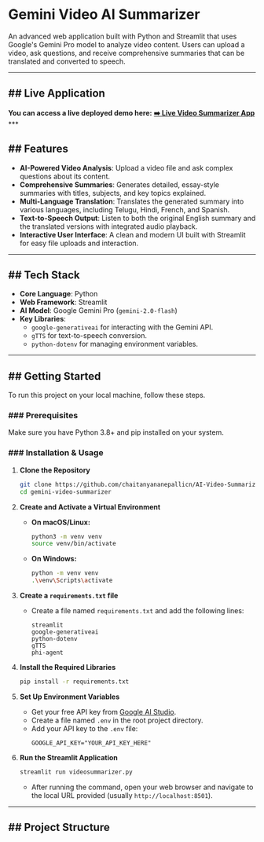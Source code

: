 # Gemini Video AI Summarizer

An advanced web application built with Python and Streamlit that uses Google's Gemini Pro model to analyze video content. Users can upload a video, ask questions, and receive comprehensive summaries that can be translated and converted to speech.


***

## ## Live Application

**You can access a live deployed demo here:**
[**➡️ Live Video Summarizer App**](https://ai-video-summarizer-1-10mr.onrender.com) ***

## ## Features

* **AI-Powered Video Analysis**: Upload a video file and ask complex questions about its content.
* **Comprehensive Summaries**: Generates detailed, essay-style summaries with titles, subjects, and key topics explained.
* **Multi-Language Translation**: Translates the generated summary into various languages, including Telugu, Hindi, French, and Spanish.
* **Text-to-Speech Output**: Listen to both the original English summary and the translated versions with integrated audio playback.
* **Interactive User Interface**: A clean and modern UI built with Streamlit for easy file uploads and interaction.

***

## ## Tech Stack

* **Core Language**: Python
* **Web Framework**: Streamlit
* **AI Model**: Google Gemini Pro (`gemini-2.0-flash`)
* **Key Libraries**:
    * `google-generativeai` for interacting with the Gemini API.
    * `gTTS` for text-to-speech conversion.
    * `python-dotenv` for managing environment variables.

***

## ## Getting Started

To run this project on your local machine, follow these steps.

### ### Prerequisites

Make sure you have Python 3.8+ and pip installed on your system.

### ### Installation & Usage

1.  **Clone the Repository**
    ```bash
    git clone https://github.com/chaitanyananepallicn/AI-Video-Summarizer.git
    cd gemini-video-summarizer
    ```

2.  **Create and Activate a Virtual Environment**
    * **On macOS/Linux:**
        ```bash
        python3 -m venv venv
        source venv/bin/activate
        ```
    * **On Windows:**
        ```bash
        python -m venv venv
        .\venv\Scripts\activate
        ```

3.  **Create a `requirements.txt` file**
    * Create a file named `requirements.txt` and add the following lines:
        ```
        streamlit
        google-generativeai
        python-dotenv
        gTTS
        phi-agent
        ```

4.  **Install the Required Libraries**
    ```bash
    pip install -r requirements.txt
    ```

5.  **Set Up Environment Variables**
    * Get your free API key from [Google AI Studio](https://aistudio.google.com/app/apikey).
    * Create a file named `.env` in the root project directory.
    * Add your API key to the `.env` file:
        ```
        GOOGLE_API_KEY="YOUR_API_KEY_HERE"
        ```

6.  **Run the Streamlit Application**
    ```bash
    streamlit run videosummarizer.py
    ```
    * After running the command, open your web browser and navigate to the local URL provided (usually `http://localhost:8501`).

***

## ## Project Structure
